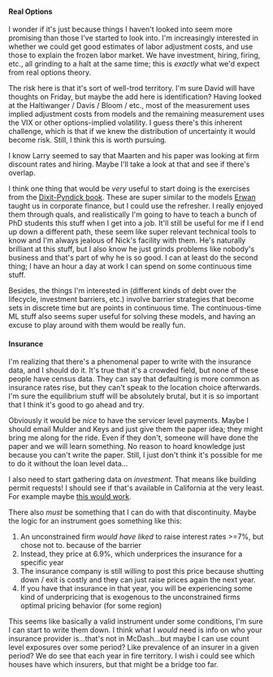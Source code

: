 #### Real Options

I wonder if it's just because things I haven't looked into seem more promising than those I've started to look into. I'm increasingly interested in whether we could get good estimates of labor adjustment costs, and use those to explain the frozen labor market. We have investment, hiring, firing, etc., all grinding to a halt at the same time; this is _exactly_ what we'd expect from real options theory.

The risk here is that it's sort of well-trod territory. I'm sure David will have thoughts on Friday, but maybe the add here is identification? Having looked at the Haltiwanger / Davis / Bloom / etc., most of the measurement uses implied adjustment costs from models and the remaining measurement uses the VIX or other options-implied volatility. I guess there's this inherent challenge, which is that if we knew the distribution of uncertainty it would become risk. Still, I think this is worth pursuing. 

I know Larry seemed to say that Maarten and his paper was looking at firm discount rates and hiring. Maybe I'll take a look at that and see if there's overlap.

I think one thing that would be _very_ useful to start doing is the exercises from the [Dixit-Pyndick book](https://www.jstor.org/stable/j.ctt7sncv). These are super similar to the models [Erwan](https://scholar.google.com/citations?user=R-tms2UAAAAJ&hl=en&oi=ao) taught us in corporate finance, but I could use the refresher. I really enjoyed them through quals, and realistically I'm going to have to teach a bunch of PhD students this stuff when I get into a job. It'll still be useful for me if I end up down a different path, these seem like super relevant technical tools to know and I'm always jealous of Nick's facility with them. He's naturally brilliant at this stuff, but I also know he just grinds problems like nobody's business and that's part of why he is so good. I can at least do the second thing; I have an hour a day at work I can spend on some continuous time stuff.

Besides, the things I'm interested in (different kinds of debt over the lifecycle, investment barriers, etc.) involve barrier strategies that become sets in discrete time but are points in continuous time. The continuous-time ML stuff also seems super useful for solving these models, and having an excuse to play around with them would be really fun.
#### Insurance 

I'm realizing that there's a phenomenal paper to write with the insurance data, and I should do it. It's true that it's a crowded field, but none of these people have census data. They can say that defaulting is more common as insurance rates rise, but they can't speak to the location choice afterwards. I'm sure the equilibrium stuff will be absolutely brutal, but it is so important that I think it's good to go ahead and try. 

Obviously it would be _nice_ to have the servicer level payments. Maybe I should email Mulder and Keys and just give them the paper idea; they might bring me along for the ride. Even if they don't, someone will have done the paper and we will learn something. No reason to hoard knowledge just because you can't write the paper. Still, I just don't think it's possible for me to do it without the loan level data...

I also need to start gathering data on _investment_. That means like building permit requests! I should see if that's available in California at the very least. For example maybe [this would work](https://www.publicrecords.com/california/legal-government-records/permits-inspections/). 

There also _must_ be something that I can do with that discontinuity. Maybe the logic for an instrument goes something like this:
1. An unconstrained firm _would have liked_ to raise interest rates >=7%, but chose not to. because of the barrier 
2. Instead, they price at 6.9%, which underprices the insurance for a specific year
3. The insurance company is still willing to post this price because shutting down / exit is costly and they can just raise prices again the next year.
4. If you have that insurance in that year, you will be experiencing some kind of underpricing that is exogenous to the unconstrained firms optimal pricing behavior (for some region)

This seems like basically a valid instrument under some conditions, I'm sure I can start to write them down. I think what I _would_ need is info on who your insurance provider is...that's not in McDash...but maybe I can use count level exposures over some period? Like prevalence of an insurer in a given period? We do see that each year in fire territory. I wish i could see which houses have which insurers, but that might be a bridge too far.